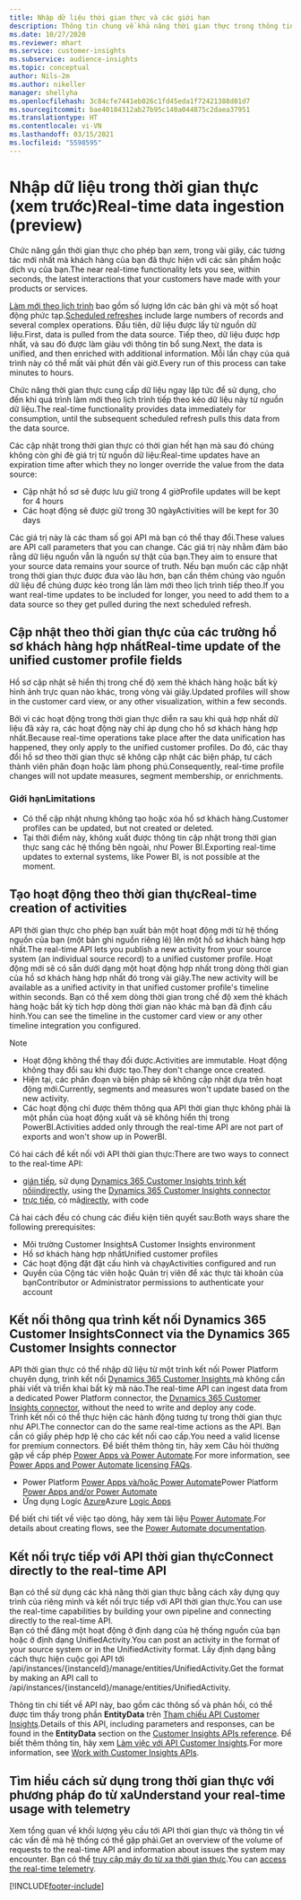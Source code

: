 ```yaml
---
title: Nhập dữ liệu thời gian thực và các giới hạn
description: Thông tin chung về khả năng thời gian thực trong thông tin chi tiết về đối tượng.
ms.date: 10/27/2020
ms.reviewer: mhart
ms.service: customer-insights
ms.subservice: audience-insights
ms.topic: conceptual
author: Nils-2m
ms.author: nikeller
manager: shellyha
ms.openlocfilehash: 3c84cfe7441eb026c1fd45eda1f72421388d01d7
ms.sourcegitcommit: bae40184312ab27b95c140a044875c2daea37951
ms.translationtype: HT
ms.contentlocale: vi-VN
ms.lasthandoff: 03/15/2021
ms.locfileid: "5598595"
---
```

# <a name="real-time-data-ingestion-preview"></a><span data-ttu-id="df441-103">Nhập dữ liệu trong thời gian thực (xem trước)</span><span class="sxs-lookup"><span data-stu-id="df441-103">Real-time data ingestion (preview)</span></span>

<span data-ttu-id="df441-104">Chức năng gần thời gian thực cho phép bạn xem, trong vài giây, các tương tác mới nhất mà khách hàng của bạn đã thực hiện với các sản phẩm hoặc dịch vụ của bạn.</span><span class="sxs-lookup"><span data-stu-id="df441-104">The near real-time functionality lets you see, within seconds, the latest interactions that your customers have made with your products or services.</span></span>

<span data-ttu-id="df441-105">[Làm mới theo lịch trình](system.md#schedule-tab) bao gồm số lượng lớn các bản ghi và một số hoạt động phức tạp.</span><span class="sxs-lookup"><span data-stu-id="df441-105">[Scheduled refreshes](system.md#schedule-tab) include large numbers of records and several complex operations.</span></span> <span data-ttu-id="df441-106">Đầu tiên, dữ liệu được lấy từ nguồn dữ liệu.</span><span class="sxs-lookup"><span data-stu-id="df441-106">First, data is pulled from the data source.</span></span> <span data-ttu-id="df441-107">Tiếp theo, dữ liệu được hợp nhất, và sau đó được làm giàu với thông tin bổ sung.</span><span class="sxs-lookup"><span data-stu-id="df441-107">Next, the data is unified, and then enriched with additional information.</span></span> <span data-ttu-id="df441-108">Mỗi lần chạy của quá trình này có thể mất vài phút đến vài giờ.</span><span class="sxs-lookup"><span data-stu-id="df441-108">Every run of this process can take minutes to hours.</span></span>

<span data-ttu-id="df441-109">Chức năng thời gian thực cung cấp dữ liệu ngay lập tức để sử dụng, cho đến khi quá trình làm mới theo lịch trình tiếp theo kéo dữ liệu này từ nguồn dữ liệu.</span><span class="sxs-lookup"><span data-stu-id="df441-109">The real-time functionality provides data immediately for consumption, until the subsequent scheduled refresh pulls this data from the data source.</span></span>

<span data-ttu-id="df441-110">Các cập nhật trong thời gian thực có thời gian hết hạn mà sau đó chúng không còn ghi đè giá trị từ nguồn dữ liệu:</span><span class="sxs-lookup"><span data-stu-id="df441-110">Real-time updates have an expiration time after which they no longer override the value from the data source:</span></span>

- <span data-ttu-id="df441-111">Cập nhật hồ sơ sẽ được lưu giữ trong 4 giờ</span><span class="sxs-lookup"><span data-stu-id="df441-111">Profile updates will be kept for 4 hours</span></span>
- <span data-ttu-id="df441-112">Các hoạt động sẽ được giữ trong 30 ngày</span><span class="sxs-lookup"><span data-stu-id="df441-112">Activities will be kept for 30 days</span></span>

<span data-ttu-id="df441-113">Các giá trị này là các tham số gọi API mà bạn có thể thay đổi.</span><span class="sxs-lookup"><span data-stu-id="df441-113">These values are API call parameters that you can change.</span></span> <span data-ttu-id="df441-114">Các giá trị này nhằm đảm bảo rằng dữ liệu nguồn vẫn là nguồn sự thật của bạn.</span><span class="sxs-lookup"><span data-stu-id="df441-114">They aim to ensure that your source data remains your source of truth.</span></span> <span data-ttu-id="df441-115">Nếu bạn muốn các cập nhật trong thời gian thực được đưa vào lâu hơn, bạn cần thêm chúng vào nguồn dữ liệu để chúng được kéo trong lần làm mới theo lịch trình tiếp theo.</span><span class="sxs-lookup"><span data-stu-id="df441-115">If you want real-time updates to be included for longer, you need to add them to a data source so they get pulled during the next scheduled refresh.</span></span>

## <a name="real-time-update-of-the-unified-customer-profile-fields"></a><span data-ttu-id="df441-116">Cập nhật theo thời gian thực của các trường hồ sơ khách hàng hợp nhất</span><span class="sxs-lookup"><span data-stu-id="df441-116">Real-time update of the unified customer profile fields</span></span>

<span data-ttu-id="df441-117">Hồ sơ cập nhật sẽ hiển thị trong chế độ xem thẻ khách hàng hoặc bất kỳ hình ảnh trực quan nào khác, trong vòng vài giây.</span><span class="sxs-lookup"><span data-stu-id="df441-117">Updated profiles will show in the customer card view, or any other visualization, within a few seconds.</span></span>

<span data-ttu-id="df441-118">Bởi vì các hoạt động trong thời gian thực diễn ra sau khi quá hợp nhất dữ liệu đã xảy ra, các hoạt động này chỉ áp dụng cho hồ sơ khách hàng hợp nhất.</span><span class="sxs-lookup"><span data-stu-id="df441-118">Because real-time operations take place after the data unification has happened, they only apply to the unified customer profiles.</span></span> <span data-ttu-id="df441-119">Do đó, các thay đổi hồ sơ theo thời gian thực sẽ không cập nhật các biện pháp, tư cách thành viên phân đoạn hoặc làm phong phú.</span><span class="sxs-lookup"><span data-stu-id="df441-119">Consequently, real-time profile changes will not update measures, segment membership, or enrichments.</span></span>

### <a name="limitations"></a><span data-ttu-id="df441-120">Giới hạn</span><span class="sxs-lookup"><span data-stu-id="df441-120">Limitations</span></span>

- <span data-ttu-id="df441-121">Có thể cập nhật nhưng không tạo hoặc xóa hồ sơ khách hàng.</span><span class="sxs-lookup"><span data-stu-id="df441-121">Customer profiles can be updated, but not created or deleted.</span></span>
- <span data-ttu-id="df441-122">Tại thời điểm này, không xuất được thông tin cập nhật trong thời gian thực sang các hệ thống bên ngoài, như Power BI.</span><span class="sxs-lookup"><span data-stu-id="df441-122">Exporting real-time updates to external systems, like Power BI, is not possible at the moment.</span></span>

## <a name="real-time-creation-of-activities"></a><span data-ttu-id="df441-123">Tạo hoạt động theo thời gian thực</span><span class="sxs-lookup"><span data-stu-id="df441-123">Real-time creation of activities</span></span>

<span data-ttu-id="df441-124">API thời gian thực cho phép bạn xuất bản một hoạt động mới từ hệ thống nguồn của bạn (một bản ghi nguồn riêng lẻ) lên một hồ sơ khách hàng hợp nhất.</span><span class="sxs-lookup"><span data-stu-id="df441-124">The real-time API lets you publish a new activity from your source system (an individual source record) to a unified customer profile.</span></span> <span data-ttu-id="df441-125">Hoạt động mới sẽ có sẵn dưới dạng một hoạt động hợp nhất trong dòng thời gian của hồ sơ khách hàng hợp nhất đó trong vài giây.</span><span class="sxs-lookup"><span data-stu-id="df441-125">The new activity will be available as a unified activity in that unified customer profile's timeline within seconds.</span></span> <span data-ttu-id="df441-126">Bạn có thể xem dòng thời gian trong chế độ xem thẻ khách hàng hoặc bất kỳ tích hợp dòng thời gian nào khác mà bạn đã định cấu hình.</span><span class="sxs-lookup"><span data-stu-id="df441-126">You can see the timeline in the customer card view or any other timeline integration you configured.</span></span>

> [!NOTE]
>
> - <span data-ttu-id="df441-127">Hoạt động không thể thay đổi được.</span><span class="sxs-lookup"><span data-stu-id="df441-127">Activities are immutable.</span></span> <span data-ttu-id="df441-128">Hoạt động không thay đổi sau khi được tạo.</span><span class="sxs-lookup"><span data-stu-id="df441-128">They don't change once created.</span></span>
> - <span data-ttu-id="df441-129">Hiện tại, các phân đoạn và biện pháp sẽ không cập nhật dựa trên hoạt động mới.</span><span class="sxs-lookup"><span data-stu-id="df441-129">Currently, segments and measures won't update based on the new activity.</span></span>
> - <span data-ttu-id="df441-130">Các hoạt động chỉ được thêm thông qua API thời gian thực không phải là một phần của hoạt động xuất và sẽ không hiển thị trong PowerBI.</span><span class="sxs-lookup"><span data-stu-id="df441-130">Activities added only through the real-time API are not part of exports and won't show up in PowerBI.</span></span>

<span data-ttu-id="df441-131">Có hai cách để kết nối với API thời gian thực:</span><span class="sxs-lookup"><span data-stu-id="df441-131">There are two ways to connect to the real-time API:</span></span>

- <span data-ttu-id="df441-132">[gián tiếp](#connect-via-the-dynamics-365-customer-insights-connector), sử dụng [Dynamics 365 Customer Insights trình kết nối](/connectors/customerinsights/)</span><span class="sxs-lookup"><span data-stu-id="df441-132">[indirectly](#connect-via-the-dynamics-365-customer-insights-connector), using the [Dynamics 365 Customer Insights connector](/connectors/customerinsights/)</span></span>
- <span data-ttu-id="df441-133">[trực tiếp](#connect-directly-to-the-real-time-api), có mã</span><span class="sxs-lookup"><span data-stu-id="df441-133">[directly](#connect-directly-to-the-real-time-api), with code</span></span>

<span data-ttu-id="df441-134">Cả hai cách đều có chung các điều kiện tiên quyết sau:</span><span class="sxs-lookup"><span data-stu-id="df441-134">Both ways share the following prerequisites:</span></span>

- <span data-ttu-id="df441-135">Môi trường Customer Insights</span><span class="sxs-lookup"><span data-stu-id="df441-135">A Customer Insights environment</span></span>
- <span data-ttu-id="df441-136">Hồ sơ khách hàng hợp nhất</span><span class="sxs-lookup"><span data-stu-id="df441-136">Unified customer profiles</span></span>
- <span data-ttu-id="df441-137">Các hoạt động đặt đặt cấu hình và chạy</span><span class="sxs-lookup"><span data-stu-id="df441-137">Activities configured and run</span></span>
- <span data-ttu-id="df441-138">Quyền của Cộng tác viên hoặc Quản trị viên để xác thực tài khoản của bạn</span><span class="sxs-lookup"><span data-stu-id="df441-138">Contributor or Administrator permissions to authenticate your account</span></span>

## <a name="connect-via-the-dynamics-365-customer-insights-connector"></a><span data-ttu-id="df441-139">Kết nối thông qua trình kết nối Dynamics 365 Customer Insights</span><span class="sxs-lookup"><span data-stu-id="df441-139">Connect via the Dynamics 365 Customer Insights connector</span></span>

<span data-ttu-id="df441-140">API thời gian thực có thể nhập dữ liệu từ một trình kết nối Power Platform chuyên dụng, trình kết nối [Dynamics 365 Customer Insights ](/connectors/customerinsights/) mà không cần phải viết và triển khai bất kỳ mã nào.</span><span class="sxs-lookup"><span data-stu-id="df441-140">The real-time API can ingest data from a dedicated Power Platform connector, the [Dynamics 365 Customer Insights connector](/connectors/customerinsights/), without the need to write and deploy any code.</span></span>    
<span data-ttu-id="df441-141">Trình kết nối có thể thực hiện các hành động tương tự trong thời gian thực như API.</span><span class="sxs-lookup"><span data-stu-id="df441-141">The connector can do the same real-time actions as the API.</span></span> <span data-ttu-id="df441-142">Bạn cần có giấy phép hợp lệ cho các kết nối cao cấp.</span><span class="sxs-lookup"><span data-stu-id="df441-142">You need a valid license for premium connectors.</span></span> <span data-ttu-id="df441-143">Để biết thêm thông tin, hãy xem Câu hỏi thường gặp về cấp phép [Power Apps và Power Automate](/power-platform/admin/powerapps-flow-licensing-faq).</span><span class="sxs-lookup"><span data-stu-id="df441-143">For more information, see [Power Apps and Power Automate licensing FAQs](/power-platform/admin/powerapps-flow-licensing-faq).</span></span>

- <span data-ttu-id="df441-144">Power Platform [Power Apps và/hoặc Power Automate](/connectors/)</span><span class="sxs-lookup"><span data-stu-id="df441-144">Power Platform [Power Apps and/or Power Automate](/connectors/)</span></span>
- <span data-ttu-id="df441-145">Ứng dụng Logic [Azure](/azure/connectors/apis-list)</span><span class="sxs-lookup"><span data-stu-id="df441-145">Azure [Logic Apps](/azure/connectors/apis-list)</span></span>

<span data-ttu-id="df441-146">Để biết chi tiết về việc tạo dòng, hãy xem tài liệu [Power Automate](/power-automate/).</span><span class="sxs-lookup"><span data-stu-id="df441-146">For details about creating flows, see the [Power Automate documentation](/power-automate/).</span></span>

## <a name="connect-directly-to-the-real-time-api"></a><span data-ttu-id="df441-147">Kết nối trực tiếp với API thời gian thực</span><span class="sxs-lookup"><span data-stu-id="df441-147">Connect directly to the real-time API</span></span>

<span data-ttu-id="df441-148">Bạn có thể sử dụng các khả năng thời gian thực bằng cách xây dựng quy trình của riêng mình và kết nối trực tiếp với API thời gian thực.</span><span class="sxs-lookup"><span data-stu-id="df441-148">You can use the real-time capabilities by building your own pipeline and connecting directly to the real-time API.</span></span>    
<span data-ttu-id="df441-149">Bạn có thể đăng một hoạt động ở định dạng của hệ thống nguồn của bạn hoặc ở định dạng UnifiedActivity.</span><span class="sxs-lookup"><span data-stu-id="df441-149">You can post an activity in the format of your source system or in the UnifiedActivity format.</span></span> <span data-ttu-id="df441-150">Lấy định dạng bằng cách thực hiện cuộc gọi API tới /api/instances/{instanceId}/manage/entities/UnifiedActivity.</span><span class="sxs-lookup"><span data-stu-id="df441-150">Get the format by making an API call to /api/instances/{instanceId}/manage/entities/UnifiedActivity.</span></span>

<span data-ttu-id="df441-151">Thông tin chi tiết về API này, bao gồm các thông số và phản hồi, có thể được tìm thấy trong phần **EntityData** trên [Tham chiếu API Customer Insights](https://developer.ci.ai.dynamics.com/api-details#api=CustomerInsights).</span><span class="sxs-lookup"><span data-stu-id="df441-151">Details of this API, including parameters and responses, can be found in the **EntityData** section on the [Customer Insights APIs reference](https://developer.ci.ai.dynamics.com/api-details#api=CustomerInsights).</span></span> <span data-ttu-id="df441-152">Để biết thêm thông tin, hãy xem [Làm việc với API Customer Insights](apis.md).</span><span class="sxs-lookup"><span data-stu-id="df441-152">For more information, see [Work with Customer Insights APIs](apis.md).</span></span>

## <a name="understand-your-real-time-usage-with-telemetry"></a><span data-ttu-id="df441-153">Tìm hiểu cách sử dụng trong thời gian thực với phương pháp đo từ xa</span><span class="sxs-lookup"><span data-stu-id="df441-153">Understand your real-time usage with telemetry</span></span>

<span data-ttu-id="df441-154">Xem tổng quan về khối lượng yêu cầu tới API thời gian thực và thông tin về các vấn đề mà hệ thống có thể gặp phải.</span><span class="sxs-lookup"><span data-stu-id="df441-154">Get an overview of the volume of requests to the real-time API and information about issues the system may encounter.</span></span> <span data-ttu-id="df441-155">Bạn có thể [truy cập máy đo từ xa thời gian thực](system.md#api-usage-tab).</span><span class="sxs-lookup"><span data-stu-id="df441-155">You can [access the real-time telemetry](system.md#api-usage-tab).</span></span> 


[!INCLUDE[footer-include](../includes/footer-banner.md)]